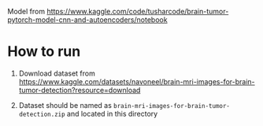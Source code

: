 Model from https://www.kaggle.com/code/tusharcode/brain-tumor-pytorch-model-cnn-and-autoencoders/notebook

# How to run

1) Download dataset from https://www.kaggle.com/datasets/navoneel/brain-mri-images-for-brain-tumor-detection?resource=download

2) Dataset should be named as `brain-mri-images-for-brain-tumor-detection.zip` and located in this directory

